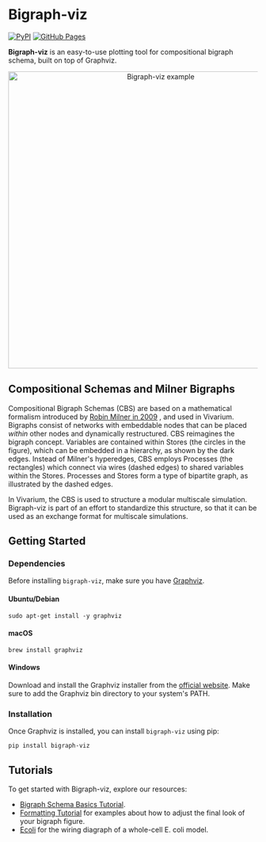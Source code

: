 # Bigraph-viz

[![PyPI](https://img.shields.io/pypi/v/bigraph-viz.svg)](https://pypi.org/project/bigraph-viz/)
[![GitHub Pages](https://img.shields.io/badge/GitHub%20Pages-Tutorial-brightgreen)](https://vivarium-collective.github.io/bigraph-viz/notebooks/basics.html)

**Bigraph-viz** is an easy-to-use plotting tool for compositional bigraph schema, built on top of Graphviz. 

<p align="center">
    <img src="https://github.com/vivarium-collective/bigraph-viz/blob/main/doc/_static/cell_structure_function.png?raw=true" width="600" alt="Bigraph-viz example">
</p>

## Compositional Schemas and Milner Bigraphs

Compositional Bigraph Schemas (CBS) are based on a mathematical formalism introduced by 
<a href="https://www.google.com/search?q=the+space+and+motion+of+communicating+agents+by+robin+milner" target="_blank">Robin Milner in 2009</a>
, and used in Vivarium. 
Bigraphs consist of networks with embeddable nodes that can be placed *within* other nodes and dynamically restructured.
CBS reimagines the bigraph concept. Variables are contained within Stores (the circles in the figure), which can be embedded
in a hierarchy, as shown by the dark edges. Instead of Milner's hyperedges, CBS employs Processes (the rectangles) which 
connect via wires (dashed edges) to shared variables within the Stores. Processes and Stores form a type of bipartite graph, 
as illustrated by the dashed edges.

In Vivarium, the CBS is used to structure a modular multiscale simulation. Bigraph-viz is part of an effort to
standardize this structure, so that it can be used as an exchange format for multiscale simulations.

## Getting Started


### Dependencies

Before installing `bigraph-viz`, make sure you have [Graphviz](https://pypi.org/project/graphviz/).

#### Ubuntu/Debian

```console
sudo apt-get install -y graphviz
```
#### macOS

```console
brew install graphviz
```

#### Windows
Download and install the Graphviz installer from the [official website](https://graphviz.org/download/). 
Make sure to add the Graphviz bin directory to your system's PATH.

### Installation

Once Graphviz is installed, you can install `bigraph-viz` using pip:

```console
pip install bigraph-viz
```

## Tutorials

To get started with Bigraph-viz, explore our resources: 
* [Bigraph Schema Basics Tutorial](https://vivarium-collective.github.io/bigraph-viz/notebooks/basics.html).
* [Formatting Tutorial](https://vivarium-collective.github.io/bigraph-viz/notebooks/format.html) for examples
about how to adjust the final look of your bigraph figure.
* [Ecoli](https://raw.githubusercontent.com/vivarium-collective/bigraph-viz/main/doc/_static/ecoli.png) for the wiring
diagraph of a whole-cell E. coli model.
